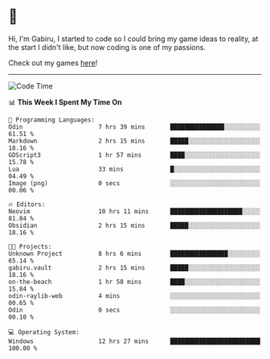 # 🐀

Hi, I'm Gabiru, I started to code so I could bring my game ideas to reality, at the start I didn't like, but now coding is one of my passions.

Check out my games [here](https://gabiru.art/projetos/)!

---

<!--START_SECTION:waka-->
![Code Time](http://img.shields.io/badge/Code%20Time-553%20hrs%2027%20mins-blue)

📊 **This Week I Spent My Time On** 

```text
💬 Programming Languages: 
Odin                     7 hrs 39 mins       ███████████████░░░░░░░░░░   61.51 % 
Markdown                 2 hrs 15 mins       █████░░░░░░░░░░░░░░░░░░░░   18.16 % 
GDScript3                1 hr 57 mins        ████░░░░░░░░░░░░░░░░░░░░░   15.78 % 
Lua                      33 mins             █░░░░░░░░░░░░░░░░░░░░░░░░   04.49 % 
Image (png)              0 secs              ░░░░░░░░░░░░░░░░░░░░░░░░░   00.06 % 

🔥 Editors: 
Neovim                   10 hrs 11 mins      ████████████████████░░░░░   81.84 % 
Obsidian                 2 hrs 15 mins       █████░░░░░░░░░░░░░░░░░░░░   18.16 % 

🐱‍💻 Projects: 
Unknown Project          8 hrs 6 mins        ████████████████░░░░░░░░░   65.14 % 
gabiru.vault             2 hrs 15 mins       █████░░░░░░░░░░░░░░░░░░░░   18.16 % 
on-the-beach             1 hr 58 mins        ████░░░░░░░░░░░░░░░░░░░░░   15.84 % 
odin-raylib-web          4 mins              ░░░░░░░░░░░░░░░░░░░░░░░░░   00.65 % 
Odin                     0 secs              ░░░░░░░░░░░░░░░░░░░░░░░░░   00.10 % 

💻 Operating System: 
Windows                  12 hrs 27 mins      █████████████████████████   100.00 % 
```


<!--END_SECTION:waka-->

